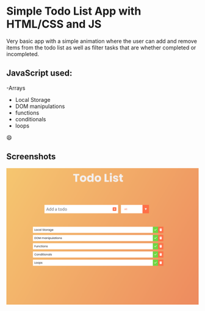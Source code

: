 # Simple Todo List App with HTML/CSS and JS

Very basic app with a simple animation where the user can add and remove items from the todo list as well as filter tasks that are whether completed or incompleted.

## JavaScript used:

-Arrays

- Local Storage
- DOM manipulations
- functions
- conditionals
- loops

:smile:

## Screenshots

![FAQ Cards](screenshot.png)

